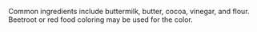 Common ingredients include buttermilk, butter, cocoa, vinegar, and flour. Beetroot or red food coloring may be used for the color.